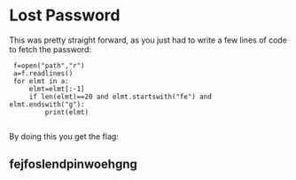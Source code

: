 # Lost Password
This was pretty straight forward, as you just had to write a few lines of code to fetch the password:
~~~
 f=open("path","r")
 a=f.readlines()
 for elmt in a:
     elmt=elmt[:-1]
     if len(elmt)==20 and elmt.startswith("fe") and elmt.endswith("g"): 
         print(elmt)
         
~~~

By doing this you get the flag:
## fejfoslendpinwoehgng

